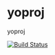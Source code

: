 # yoproj
yoproj

[![Build Status](https://travis-ci.org/mcgauranc/yoproj.svg?branch=master)](https://travis-ci.org/mcgauranc/yoproj)
